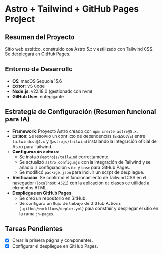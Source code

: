# Astro + Tailwind + GitHub Pages Project

## Resumen del Proyecto
Sitio web estático, construido con Astro 5.x y estilizado con Tailwind CSS. Se desplegará en GitHub Pages.

## Entorno de Desarrollo
- **OS**: macOS Sequoia 15.6
- **Editor**: VS Code
- **Node.js**: v22.18.0 (gestionado con nvm)
- **GitHub User**: entegigante

## Estrategia de Configuración (Resumen funcional para IA)
- **Framework**: Proyecto Astro creado con `npm create astro@5.x`.
- **Estilos**: Se resolvió un conflicto de dependencias (`ERESOLVE`) entre `tailwindcss@4.x` y `@astrojs/tailwind` instalando la integración oficial de Astro para Tailwind.
- **Configuración exitosa**:
    - Se instaló `@astrojs/tailwind` correctamente.
    - Se actualizó `astro.config.mjs` con la integración de Tailwind y se añadió la configuración `site` y `base` para GitHub Pages.
    - Se modificó `package.json` para incluir un script de despliegue.
- **Verificación**: Se confirmó el funcionamiento de Tailwind CSS en el navegador (`localhost:4321`) con la aplicación de clases de utilidad a elementos HTML.
- **Despliegue en GitHub Pages**:
    - Se creó un repositorio en GitHub.
    - Se configuró un flujo de trabajo de GitHub Actions (`.github/workflows/deploy.yml`) para construir y desplegar el sitio en la rama `gh-pages`.

## Tareas Pendientes
- [x] Crear la primera página y componentes.
- [x] Configurar el despliegue en GitHub Pages.